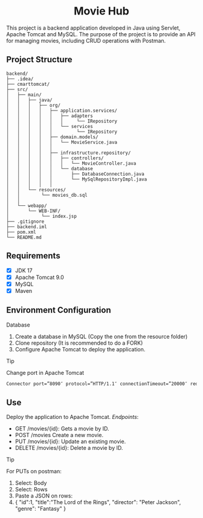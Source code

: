 <h1 align="center">Movie Hub</h1>

<p>This project is a backend application developed in Java using Servlet, Apache Tomcat and MySQL. The purpose of the project is to provide an API for managing movies, including CRUD operations with Postman.</p>


## Project Structure
```
backend/
├── .idea/
├── cmarttomcat/
├── src/
│   ├── main/
│   │   ├── java/
│   │   │   ├── org/
│   │   │   │   ├── application.services/
│   │   │   │   │   ├── adapters
│   │   │   │   │   │     └── IRepository
│   │   │   │   │   └── services
│   │   │   │   │         └── IRepository
│   │   │   │   ├── domain.models/
│   │   │   │   │   └── MovieService.java
│   │   │   │   │  
│   │   │   │   ├── infrastructure.repository/
│   │   │   │   │   ├── controllers/
│   │   │   │   │   │   └── MovieController.java
│   │   │   │   │   └── database
│   │   │   │   │       ├── DatabaseConnection.java
│   │   │   │   │       └── MySqlRepositoryImpl.java
│   │   │   │   │       
│   │   └── resources/
│   │        └── movies_db.sql
│   │           
│   └── webapp/
│       └── WEB-INF/
│            └── index.jsp
├── .gitignore
├── backend.iml
├── pom.xml
└── README.md
```

## Requirements

- [x] JDK 17
- [x] Apache Tomcat 9.0
- [x] MySQL
- [x] Maven

## Environment Configuration
Database

1. Create a database in MySQL (Copy the one from the resource folder)
2. Clone repository (It is recommended to do a FORK)
3. Configure Apache Tomcat to deploy the application.

> [!TIP]
> Change port in Apache Tomcat

```dtd
Connector port=”8090″ protocol=”HTTP/1.1″ connectionTimeout=”20000″ redirectPort=”8443″
```

## Use
Deploy the application to Apache Tomcat.
*Endpoints*:

* GET /movies/{id}: Gets a movie by ID.
* POST /movies Create a new movie.
* PUT /movies/{id}: Update an existing movie.
* DELETE /movies/{id}: Delete a movie by ID.

> [!TIP]
> For PUTs on postman: 
> 1. Select: Body
> 2. Select: Rows
> 3. Paste a JSON on rows:
> 4. {
     "id":1,
     "title":"The Lord of the Rings",
     "director": "Peter Jackson",
     "genre": "Fantasy"
     }

